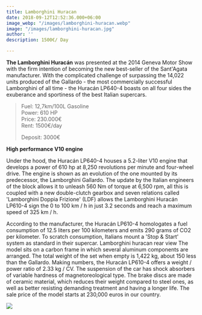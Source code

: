 ```yaml
---
title: Lamborghini Huracan
date: 2018-09-12T12:52:36.000+06:00
image_webp: "/images/lamborghini-huracan.webp"
image: "/images/lamborghini-huracan.jpg"
author: ''
description: 1500€/ Day

---
```

**The Lamborghini Huracán** was presented at the 2014 Geneva Motor Show with the firm intention of becoming the new best-seller of the Sant'Agata manufacturer. With the complicated challenge of surpassing the 14,022 units produced of the Gallardo - the most commercially successful Lamborghini of all time - the Huracán LP640-4 boasts on all four sides the exuberance and sportiness of the best Italian supercars.

> Fuel: 12,7km/100L Gasoline  
> Power: 610 HP  
> Price: 230.000€  
> Rent: 1500€/day
>
> Deposit: 3000€

**High performance V10 engine**

Under the hood, the Huracán LP640-4 houses a 5.2-liter V10 engine that develops a power of 610 hp at 8,250 revolutions per minute and four-wheel drive. The engine is shown as an evolution of the one mounted by its predecessor, the Lamborghini Gallardo. The update by the Italian engineers of the block allows it to unleash 560 Nm of torque at 6,500 rpm, all this is coupled with a new double-clutch gearbox and seven relations called 'Lamborghini Doppia Frizione' (LDF) allows the Lamborghini Huracán LP610-4 sign the 0 to 100 km / h in just 3.2 seconds and reach a maximum speed of 325 km / h. 

According to the manufacturer, the Huracán LP610-4 homologates a fuel consumption of 12.5 liters per 100 kilometers and emits 290 grams of CO2 per kilometer. To scratch consumption, Italians mount a 'Stop & Start' system as standard in their supercar. Lamborghini huracan rear view The model sits on a carbon frame in which several aluminum components are arranged. The total weight of the set when empty is 1,422 kg, about 150 less than the Gallardo. Making numbers, the Huracán LP610-4 offers a weight / power ratio of 2.33 kg / CV. The suspension of the car has shock absorbers of variable hardness of magnetoreological type. The brake discs are made of ceramic material, which reduces their weight compared to steel ones, as well as better resisting demanding treatment and having a longer life. The sale price of the model starts at 230,000 euros in our country.

![](/images/boton.png)